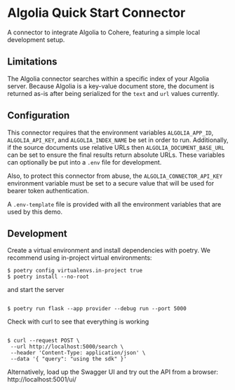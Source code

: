 # Algolia Quick Start Connector

A connector to integrate Algolia to Cohere, featuring a simple local development setup.

## Limitations

The Algolia connector searches within a specific index of your Algolia server. Because Algolia is a key-value document store, the document is returned as-is after being serialized for the `text` and `url` values currently.

## Configuration

This connector requires that the environment variables `ALGOLIA_APP_ID`, `ALGOLIA_API_KEY`, and `ALGOLIA_INDEX_NAME` be set in order to run. Additionally, if the source documents use relative URLs then `ALGOLIA_DOCUMENT_BASE_URL` can be set to ensure the final results return absolute URLs. These variables can optionally be put into a `.env` file for development.

Also, to protect this connector from abuse, the `ALGOLIA_CONNECTOR_API_KEY` environment variable must be set to a secure value that will be used for bearer token authentication.

A `.env-template` file is provided with all the environment variables that are used by this demo.

## Development

Create a virtual environment and install dependencies with poetry. We recommend using in-project virtual environments:

```shell
$ poetry config virtualenvs.in-project true
$ poetry install --no-root

```

and start the server

```shell

$ poetry run flask --app provider --debug run --port 5000
```

Check with curl to see that everything is working

```shell

$ curl --request POST \
 --url http://localhost:5000/search \
 --header 'Content-Type: application/json' \
 --data '{ "query": "using the sdk" }'

```

Alternatively, load up the Swagger UI and try out the API from a browser: http://localhost:5001/ui/
